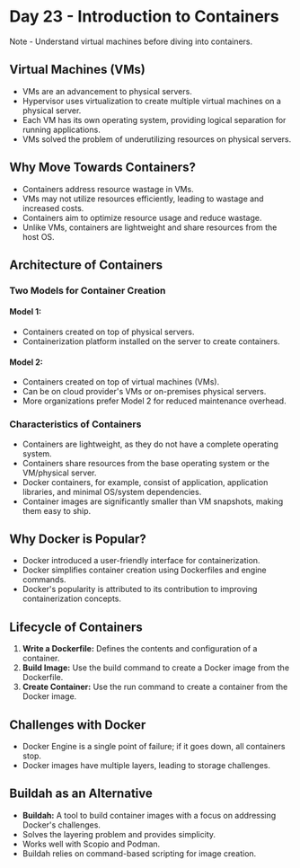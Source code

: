 # Day 23 - Introduction to Containers

Note - Understand virtual machines before diving into containers.
## Virtual Machines (VMs)
- VMs are an advancement to physical servers.
- Hypervisor uses virtualization to create multiple virtual machines on a physical server.
- Each VM has its own operating system, providing logical separation for running applications.
- VMs solved the problem of underutilizing resources on physical servers.

## Why Move Towards Containers?
- Containers address resource wastage in VMs.
- VMs may not utilize resources efficiently, leading to wastage and increased costs.
- Containers aim to optimize resource usage and reduce wastage.
- Unlike VMs, containers are lightweight and share resources from the host OS.

## Architecture of Containers
### Two Models for Container Creation
#### Model 1:
- Containers created on top of physical servers.
- Containerization platform installed on the server to create containers.

#### Model 2:
- Containers created on top of virtual machines (VMs).
- Can be on cloud provider's VMs or on-premises physical servers.
- More organizations prefer Model 2 for reduced maintenance overhead.

### Characteristics of Containers
- Containers are lightweight, as they do not have a complete operating system.
- Containers share resources from the base operating system or the VM/physical server.
- Docker containers, for example, consist of application, application libraries, and minimal OS/system dependencies.
- Container images are significantly smaller than VM snapshots, making them easy to ship.

## Why Docker is Popular?
- Docker introduced a user-friendly interface for containerization.
- Docker simplifies container creation using Dockerfiles and engine commands.
- Docker's popularity is attributed to its contribution to improving containerization concepts.

## Lifecycle of Containers
1. **Write a Dockerfile:** Defines the contents and configuration of a container.
2. **Build Image:** Use the build command to create a Docker image from the Dockerfile.
3. **Create Container:** Use the run command to create a container from the Docker image.

## Challenges with Docker
- Docker Engine is a single point of failure; if it goes down, all containers stop.
- Docker images have multiple layers, leading to storage challenges.

## Buildah as an Alternative
- **Buildah:** A tool to build container images with a focus on addressing Docker's challenges.
- Solves the layering problem and provides simplicity.
- Works well with Scopio and Podman.
- Buildah relies on command-based scripting for image creation.
